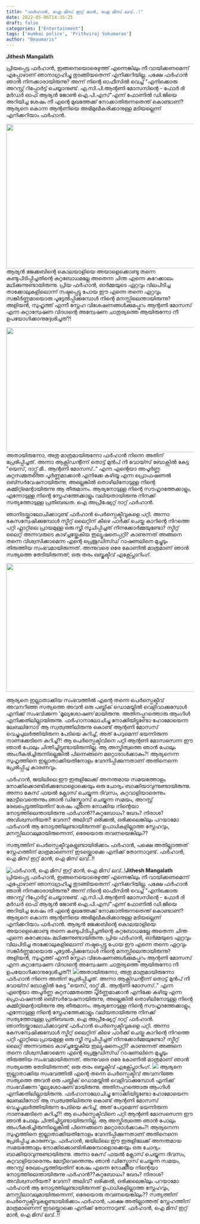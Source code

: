 ```yaml
---
title: "ഫർഹാൻ, ഐ മിസ് ഇറ്റ് മാൻ, ഐ മിസ് ലവ്..!"
date: 2022-05-06T14:35:25
draft: false
categories: ["Entertainment"]
tags: ['mumbai police', 'Prithviraj Sukumaran']
author: "Beaumaris"
---
```


<strong>Jithesh Mangalath</strong>

പ്രിയപ്പെട്ട ഫർഹാൻ, ഇങ്ങനെയൊരെഴുത്ത് എന്നെങ്കിലും നീ വായിക്കണമെന്ന് എപ്പോഴാണ് ഞാനാഗ്രഹിച്ചു തുടങ്ങിയതെന്ന് എനിക്കറിയില്ല. പക്ഷേ ഫർഹാൻ ഞാൻ നിനക്കാരായിരുന്നു? അന്ന് നിന്റെ ഓഫീസിൽ വെച്ച് "എനിക്കൊരു അറസ്റ്റ് റിപ്പോർട്ട് ചെയ്യാനുണ്ട്. എ.സി.പി.ആന്റണി മോസസിന്റെ - ഫോർ ദി മർഡർ ഓഫ് ആര്യൻ ജോൺ ഐ.പി.എസ്"എന്ന് ഫോണിൽ ഡി.ജിയെ അറിയിച്ച ശേഷം നീ എന്റെ മുഖത്തേക്ക്‌ നോക്കാതിരുന്നതെന്ത്‌ കൊണ്ടാണ്? ആര്യനെ കൊന്ന ആന്റണിയെ അഭിമുഖീകരിക്കാനുള്ള മടിയല്ലെന്ന് എനിക്കറിയാം ഫർഹാൻ.

<img class="wp-image-333160 aligncenter" src="https://cdn.boolokam.com/articles/2022/05/dwwwwdd.jpg" alt="" width="687" height="387" />ആര്യൻ ജേക്കബിന്റെ കൊലയാളിയെ അയാളെക്കൊണ്ടു തന്നെ കണ്ടുപിടിപ്പിച്ചതിന്റെ കുറ്റബോധമല്ലേ അതെന്ന ചിന്ത എന്നെ കുറേക്കാലം മഥിക്കുന്നുണ്ടായിരുന്നു. പ്രിയ ഫർഹാൻ, ഓർമ്മയുടെ ഏറ്റവും വിലപിടിച്ച താക്കോലുകളിലൊന്ന് നഷ്ടപ്പെട്ടു പോയ ഈ എന്നെ തന്നെ ഏറ്റവും സങ്കീർണ്ണമായൊരു പൂട്ടേൽപ്പിക്കുമ്പോൾ നിന്റെ മനസ്സിലെന്തായിരുന്നു? അളിയൻ, സുഹൃത്ത് എന്നീ സ്നേഹ വിശേഷണങ്ങൾക്കുമപ്പുറം ആന്റണി മോസസ് എന്ന കുറ്റാന്വേഷണ വിദഗ്ദന്റെ അന്വേഷണ ചാതുര്യത്തെ ആയിരുന്നോ നീ ഉപയോഗിക്കാനുദ്ദേശിച്ചത്?!

<img class="wp-image-333161 aligncenter" src="https://cdn.boolokam.com/articles/2022/05/hthththhh.jpg" alt="" width="612" height="334" />അതായിരുന്നോ, അതു മാത്രമായിരുന്നോ ഫർഹാൻ നിന്നെ അതിന് പ്രേരിപ്പിച്ചത്. അന്നാ ആക്സിഡന്റിന്ന് തൊട്ട്‌ മുൻപ്‌ നീ വോയ്സ് ബോക്സിൽ കേട്ട "യെസ്, ദാറ്റ്സ് മീ.. ആന്റണി മോസസ്.." എന്ന എന്റെയാ അപൂർണ്ണ കുറ്റസമ്മതത്തെ പൂർണ്ണമാക്കാൻ എനിക്കേ കഴിയൂ എന്ന പ്രൊഫഷണൽ ഒബ്സർവേഷനായിരുന്നു, അല്ലെങ്കിൽ തൊഴിലിനോടുള്ള നിന്റെ കമ്മിറ്റ്മെന്റായിരുന്നു ആ തീരുമാനം. ആര്യനോടുള്ള നിന്റെ സൗഹൃദത്തേക്കാളും, എന്നോടുള്ള നിന്റെ സ്നേഹത്തേക്കാളും വലിയതായിരുന്നു നിനക്ക് സത്യത്തോടുള്ള പ്രതിബദ്ധത. ഐ അപ്രീഷ്യേറ്റ് ദാറ്റ് ഫർഹാൻ.

ഞാനിടയ്ക്കാലോചിക്കാറുണ്ട് ഫർഹാൻ പെർസ്പെക്ടീവുകളെ പറ്റി. അന്നാ കേസന്വേഷിക്കുമ്പോൾ സ്ട്രീറ്റ് ലൈറ്റിന് കീഴെ പാർക്ക് ചെയ്ത കാറിന്റെ നിറത്തെ പറ്റി ഫ്ലാറ്റിലെ പ്രായമുള്ള ഒരു സ്ത്രീ സൂചിപ്പിച്ചത് നിനക്കോർമ്മയുണ്ടോ? സ്ട്രീറ്റ് ലൈറ്റ് അന്നവരുടെ കാഴ്ച്ചയ്ക്കേകിയ ഇല്യൂഷനെപ്പറ്റി? കാണുന്നത് അങ്ങനെ തന്നെ വിശ്വസിക്കാമെന്ന എന്റെ പ്രെജുഡിസ്ഡ് റാഷണലിനെ മുച്ചൂടും തിരുത്തിയ സംഭവമായിരുന്നത്. അന്നുവരെ ഒരേ കോണിൽ മാത്രമാണ് ഞാൻ സത്യത്തെ തേടിയിരുന്നത്; ഒരു തരം ഒബ്ജക്ടീവ് എക്സ്പ്ലോറിംഗ്.

<img class="wp-image-333164 aligncenter" src="https://cdn.boolokam.com/articles/2022/05/dwwwwdd-1.jpg" alt="" width="611" height="344" />

ആര്യനെ ഇല്ലാതാക്കിയ സംഭവത്തിൽ എന്റെ തന്നെ പെർസ്പെക്ടീവ് അവനറിഞ്ഞ സത്യത്തെ അവൻ ഒരു പബ്ലിക് ഡൊമയ്നിൽ വെളിവാക്കുമ്പോൾ എനിക്ക്‌ സംഭവിക്കുന്ന 'മൂല്യശോഷണ'മായിരുന്നു. അതിനപ്പുറത്തൊരു ആംഗിൾ എനിക്കതിലില്ലായിരുന്നു. ഫർഹാനാലോചിച്ചു നോക്കിയിട്ടുണ്ടോ ഹോമോയെന്ന ലേബലിനോട് ആ സ്വത്വത്തിലിരുന്നു കൊണ്ട് ആന്റണി മോസസ് വെച്ചുപുലർത്തിയിരുന്ന പേടിയെ കുറിച്ച്, അത്‌ പേറുമെന്ന് ഭയന്നിരുന്ന നാണക്കേടിനെ കുറിച്ച്?! ആ പെർസ്പെക്ടിവിനെ പറ്റി ആന്റണി മോസസെന്ന ഈ ഞാൻ പോലും ചിന്തിച്ചിട്ടുണ്ടായിരുന്നില്ല. ആ അസ്തിത്വത്തെ ഞാൻ പോലും അംഗീകരിച്ചിരുന്നില്ലെങ്കിൽ പിന്നെങ്ങനെ മറ്റൊരാൾക്കാകും?! ആര്യനെന്ന സുഹൃത്തിനെ ഇല്ലാതാക്കിയതിനോളം വേദനിപ്പിക്കുന്നതാണ് അതിനെന്നെ പ്രേരിപ്പിച്ച കാരണവും.

ഫർഹാൻ, ജയിലിലെ ഈ ഇരുളിലേക്ക്‌ അനന്തമായ സമയത്തോളം നോക്കിക്കൊണ്ടിരിക്കുമ്പോളൊക്കെയും ഒരു ചോദ്യം ബാക്കിയാവുന്നുണ്ടായിരുന്നു. അന്നാ കേസ് ഫയൽ ക്ലോസ് ചെയ്യുന്ന ദിവസം, കുറ്റവാളിയാരെന്നും മോട്ടീവെന്തെന്നും ഞാൻ ഡിസ്ക്ലോസ് ചെയ്യുന്ന സമയം, അറസ്റ്റ് രേഖപ്പെടുത്തിയതിന് ശേഷം എന്നെ നോക്കിയ നിന്റെയാ നോട്ടത്തിലെന്തായിരുന്നു ഫർഹാൻ??കുറ്റബോധം? ഖേദം? നിരാശ? അവിശ്വസനീയത? വേദന? അലിവ്? ഒരിക്കൽ, ഒരിക്കലെങ്കിലും പറയാമോ ഫർഹാൻ ആ നോട്ടത്തിലുണ്ടായിരുന്നത് ഉപാധികളില്ലാത്ത സ്നേഹവും, മനസ്സിലാവലുമായിരുന്നെന്ന്, ഒരേയൊരു തവണയെങ്കിലും??

സത്യത്തിന് പെർസ്പെക്ടീവുകളുണ്ടായിരിക്കാം ഫർഹാൻ, പക്ഷെ അതില്ലാത്തത് സ്നേഹത്തിന് മാത്രമാണെന്ന് ഇടയ്ക്കൊക്കെ എനിക്ക്‌ തോന്നാറുണ്ട്. ഫർഹാൻ, ഐ മിസ് ഇറ്റ് മാൻ, ഐ മിസ് ലവ്..!!


![ഫർഹാൻ, ഐ മിസ് ഇറ്റ് മാൻ, ഐ മിസ് ലവ്..!](https://cdn.boolokam.com/articles/2022/05/dwwwwdd.jpg)**Jithesh Mangalath** പ്രിയപ്പെട്ട ഫർഹാൻ, ഇങ്ങനെയൊരെഴുത്ത് എന്നെങ്കിലും നീ വായിക്കണമെന്ന് എപ്പോഴാണ് ഞാനാഗ്രഹിച്ചു തുടങ്ങിയതെന്ന് എനിക്കറിയില്ല. പക്ഷേ ഫർഹാൻ ഞാൻ നിനക്കാരായിരുന്നു? അന്ന് നിന്റെ ഓഫീസിൽ വെച്ച് "എനിക്കൊരു അറസ്റ്റ് റിപ്പോർട്ട് ചെയ്യാനുണ്ട്. എ.സി.പി.ആന്റണി മോസസിന്റെ - ഫോർ ദി മർഡർ ഓഫ് ആര്യൻ ജോൺ ഐ.പി.എസ്"എന്ന് ഫോണിൽ ഡി.ജിയെ അറിയിച്ച ശേഷം നീ എന്റെ മുഖത്തേക്ക്‌ നോക്കാതിരുന്നതെന്ത്‌ കൊണ്ടാണ്? ആര്യനെ കൊന്ന ആന്റണിയെ അഭിമുഖീകരിക്കാനുള്ള മടിയല്ലെന്ന് എനിക്കറിയാം ഫർഹാൻ. ആര്യൻ ജേക്കബിന്റെ കൊലയാളിയെ അയാളെക്കൊണ്ടു തന്നെ കണ്ടുപിടിപ്പിച്ചതിന്റെ കുറ്റബോധമല്ലേ അതെന്ന ചിന്ത എന്നെ കുറേക്കാലം മഥിക്കുന്നുണ്ടായിരുന്നു. പ്രിയ ഫർഹാൻ, ഓർമ്മയുടെ ഏറ്റവും വിലപിടിച്ച താക്കോലുകളിലൊന്ന് നഷ്ടപ്പെട്ടു പോയ ഈ എന്നെ തന്നെ ഏറ്റവും സങ്കീർണ്ണമായൊരു പൂട്ടേൽപ്പിക്കുമ്പോൾ നിന്റെ മനസ്സിലെന്തായിരുന്നു? അളിയൻ, സുഹൃത്ത് എന്നീ സ്നേഹ വിശേഷണങ്ങൾക്കുമപ്പുറം ആന്റണി മോസസ് എന്ന കുറ്റാന്വേഷണ വിദഗ്ദന്റെ അന്വേഷണ ചാതുര്യത്തെ ആയിരുന്നോ നീ ഉപയോഗിക്കാനുദ്ദേശിച്ചത്?! ![](https://cdn.boolokam.com/articles/2022/05/hthththhh.jpg)അതായിരുന്നോ, അതു മാത്രമായിരുന്നോ ഫർഹാൻ നിന്നെ അതിന് പ്രേരിപ്പിച്ചത്. അന്നാ ആക്സിഡന്റിന്ന് തൊട്ട്‌ മുൻപ്‌ നീ വോയ്സ് ബോക്സിൽ കേട്ട "യെസ്, ദാറ്റ്സ് മീ.. ആന്റണി മോസസ്.." എന്ന എന്റെയാ അപൂർണ്ണ കുറ്റസമ്മതത്തെ പൂർണ്ണമാക്കാൻ എനിക്കേ കഴിയൂ എന്ന പ്രൊഫഷണൽ ഒബ്സർവേഷനായിരുന്നു, അല്ലെങ്കിൽ തൊഴിലിനോടുള്ള നിന്റെ കമ്മിറ്റ്മെന്റായിരുന്നു ആ തീരുമാനം. ആര്യനോടുള്ള നിന്റെ സൗഹൃദത്തേക്കാളും, എന്നോടുള്ള നിന്റെ സ്നേഹത്തേക്കാളും വലിയതായിരുന്നു നിനക്ക് സത്യത്തോടുള്ള പ്രതിബദ്ധത. ഐ അപ്രീഷ്യേറ്റ് ദാറ്റ് ഫർഹാൻ. ഞാനിടയ്ക്കാലോചിക്കാറുണ്ട് ഫർഹാൻ പെർസ്പെക്ടീവുകളെ പറ്റി. അന്നാ കേസന്വേഷിക്കുമ്പോൾ സ്ട്രീറ്റ് ലൈറ്റിന് കീഴെ പാർക്ക് ചെയ്ത കാറിന്റെ നിറത്തെ പറ്റി ഫ്ലാറ്റിലെ പ്രായമുള്ള ഒരു സ്ത്രീ സൂചിപ്പിച്ചത് നിനക്കോർമ്മയുണ്ടോ? സ്ട്രീറ്റ് ലൈറ്റ് അന്നവരുടെ കാഴ്ച്ചയ്ക്കേകിയ ഇല്യൂഷനെപ്പറ്റി? കാണുന്നത് അങ്ങനെ തന്നെ വിശ്വസിക്കാമെന്ന എന്റെ പ്രെജുഡിസ്ഡ് റാഷണലിനെ മുച്ചൂടും തിരുത്തിയ സംഭവമായിരുന്നത്. അന്നുവരെ ഒരേ കോണിൽ മാത്രമാണ് ഞാൻ സത്യത്തെ തേടിയിരുന്നത്; ഒരു തരം ഒബ്ജക്ടീവ് എക്സ്പ്ലോറിംഗ്. ![](https://cdn.boolokam.com/articles/2022/05/dwwwwdd-1.jpg) ആര്യനെ ഇല്ലാതാക്കിയ സംഭവത്തിൽ എന്റെ തന്നെ പെർസ്പെക്ടീവ് അവനറിഞ്ഞ സത്യത്തെ അവൻ ഒരു പബ്ലിക് ഡൊമയ്നിൽ വെളിവാക്കുമ്പോൾ എനിക്ക്‌ സംഭവിക്കുന്ന 'മൂല്യശോഷണ'മായിരുന്നു. അതിനപ്പുറത്തൊരു ആംഗിൾ എനിക്കതിലില്ലായിരുന്നു. ഫർഹാനാലോചിച്ചു നോക്കിയിട്ടുണ്ടോ ഹോമോയെന്ന ലേബലിനോട് ആ സ്വത്വത്തിലിരുന്നു കൊണ്ട് ആന്റണി മോസസ് വെച്ചുപുലർത്തിയിരുന്ന പേടിയെ കുറിച്ച്, അത്‌ പേറുമെന്ന് ഭയന്നിരുന്ന നാണക്കേടിനെ കുറിച്ച്?! ആ പെർസ്പെക്ടിവിനെ പറ്റി ആന്റണി മോസസെന്ന ഈ ഞാൻ പോലും ചിന്തിച്ചിട്ടുണ്ടായിരുന്നില്ല. ആ അസ്തിത്വത്തെ ഞാൻ പോലും അംഗീകരിച്ചിരുന്നില്ലെങ്കിൽ പിന്നെങ്ങനെ മറ്റൊരാൾക്കാകും?! ആര്യനെന്ന സുഹൃത്തിനെ ഇല്ലാതാക്കിയതിനോളം വേദനിപ്പിക്കുന്നതാണ് അതിനെന്നെ പ്രേരിപ്പിച്ച കാരണവും. ഫർഹാൻ, ജയിലിലെ ഈ ഇരുളിലേക്ക്‌ അനന്തമായ സമയത്തോളം നോക്കിക്കൊണ്ടിരിക്കുമ്പോളൊക്കെയും ഒരു ചോദ്യം ബാക്കിയാവുന്നുണ്ടായിരുന്നു. അന്നാ കേസ് ഫയൽ ക്ലോസ് ചെയ്യുന്ന ദിവസം, കുറ്റവാളിയാരെന്നും മോട്ടീവെന്തെന്നും ഞാൻ ഡിസ്ക്ലോസ് ചെയ്യുന്ന സമയം, അറസ്റ്റ് രേഖപ്പെടുത്തിയതിന് ശേഷം എന്നെ നോക്കിയ നിന്റെയാ നോട്ടത്തിലെന്തായിരുന്നു ഫർഹാൻ??കുറ്റബോധം? ഖേദം? നിരാശ? അവിശ്വസനീയത? വേദന? അലിവ്? ഒരിക്കൽ, ഒരിക്കലെങ്കിലും പറയാമോ ഫർഹാൻ ആ നോട്ടത്തിലുണ്ടായിരുന്നത് ഉപാധികളില്ലാത്ത സ്നേഹവും, മനസ്സിലാവലുമായിരുന്നെന്ന്, ഒരേയൊരു തവണയെങ്കിലും?? സത്യത്തിന് പെർസ്പെക്ടീവുകളുണ്ടായിരിക്കാം ഫർഹാൻ, പക്ഷെ അതില്ലാത്തത് സ്നേഹത്തിന് മാത്രമാണെന്ന് ഇടയ്ക്കൊക്കെ എനിക്ക്‌ തോന്നാറുണ്ട്. ഫർഹാൻ, ഐ മിസ് ഇറ്റ് മാൻ, ഐ മിസ് ലവ്..!!
